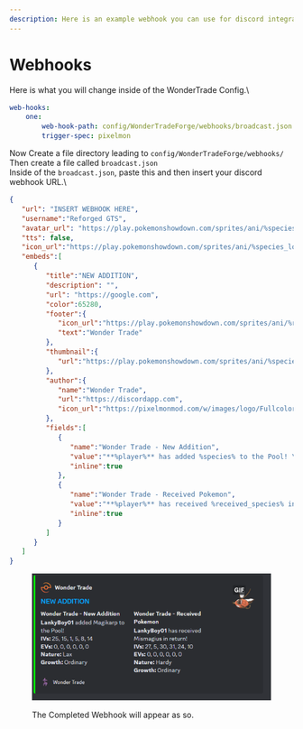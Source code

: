 ```yaml
---
description: Here is an example webhook you can use for discord integrations.
---
```


# Webhooks

Here is what you will change inside of the WonderTrade Config.\


```yaml
web-hooks:
    one:
        web-hook-path: config/WonderTradeForge/webhooks/broadcast.json
        trigger-spec: pixelmon
```

Now Create a file directory leading to `config/WonderTradeForge/webhooks/`\
Then create a file called `broadcast.json`\
Inside of the `broadcast.json`, paste this and then insert your discord webhook URL.\


```json
{
   "url": "INSERT WEBHOOK HERE",
   "username":"Reforged GTS",
   "avatar_url": "https://play.pokemonshowdown.com/sprites/ani/%species_lower%.gif",
   "tts": false,
   "icon_url":"https://play.pokemonshowdown.com/sprites/ani/%species_lower%.gif",
   "embeds":[
      {
         "title":"NEW ADDITION",
         "description": "",
         "url": "https://google.com",
         "color":65280,
         "footer":{
            "icon_url":"https://play.pokemonshowdown.com/sprites/ani/%received_species_lower%.gif",
            "text":"Wonder Trade"
         },
         "thumbnail":{
            "url":"https://play.pokemonshowdown.com/sprites/ani/%species_lower%.gif"
         },
         "author":{
            "name":"Wonder Trade",
            "url":"https://discordapp.com",
            "icon_url":"https://pixelmonmod.com/w/images/logo/Fullcolor-50x50.png"
         },
         "fields":[
            {
               "name":"Wonder Trade - New Addition",
               "value":"**%player%** has added %species% to the Pool! \\n**IVs:** %given_ivs% \\n **EVs:** %given_evs% \\n**Nature:** %given_nature% \\n**Growth:** %given_growth%",
               "inline":true
            },
            {
               "name":"Wonder Trade - Received Pokemon",
               "value":"**%player%** has received %received_species% in return! \\n**IVs:** %received_ivs% \\n **EVs:** %received_evs% \\n**Nature:** %received_nature% \\n**Growth:** %received_growth%",
               "inline":true
            }
         ]
      }
   ]
}
```

<figure><img src="../.gitbook/assets/Screenshot 2023-04-19 125938.png" alt=""><figcaption><p>The Completed Webhook will appear as so.</p></figcaption></figure>
